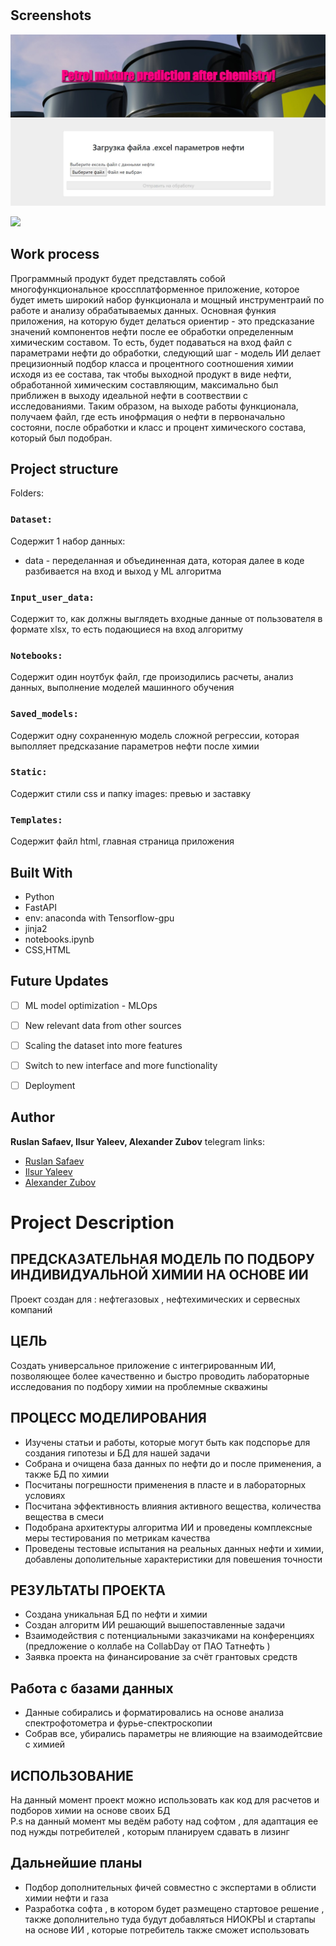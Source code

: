 <h1 align="center"><Petrol prediction></h1>

<p align="center"><project-description></p>

## Screenshots

![Home Page](/static/images/preview.jpg "Home Page")

![](/screenshots/2.png)
 
  
## Work process
Программный продукт будет представлять собой многофункциональное кроссплатформенное приложение, которое будет иметь широкий набор функционала и мощный инструментраий по работе и анализу обрабатываемых данных. Основная функия приложения, на которую будет делаться ориентир - это предсказание значений компонентов нефти после ее обработки определенным химическим составом. То есть, будет подаваться на вход файл с параметрами нефти до обработки, следующий шаг - модель ИИ делает прецизионный подбор класса и процентного соотношения химии исходя из ее состава, так чтобы выходной продукт в виде нефти, обработанной химическим составляющим, максимально был приближен в выходу идеальной нефти в соотвествии с исследованиями. Таким образом, на выходе работы функционала, получаем файл, где есть инофрмация о нефти в первоначально состояни, после обработки и класс и процент химического состава, который был подобран. 

## Project structure

Folders:

### `Dataset:`

Содержит 1 набор данных:
 - data - переделанная и объединенная дата, которая далее в коде разбивается на вход и выход у ML алгоритма
 
### `Input_user_data:`

Содержит то, как должны выглядеть входные данные от пользователя в формате xlsx, то есть подающиеся на вход алгоритму

### `Notebooks:`

Содержит один ноутбук файл, где произодились расчеты, анализ данных, выполнение моделей машинного обучения
 
### `Saved_models:`

Содержит одну сохраненную модель сложной регрессии, которая выполляет предсказание параметров нефти после химии

### `Static:`

Содержит стили css и папку images: превью и заставку

### `Templates:`
 
Содержит файл html, главная страница приложения

## Built With

- Python
- FastAPI
- env: anaconda with Tensorflow-gpu
- jinja2
- notebooks.ipynb
- CSS,HTML

## Future Updates

- [ ] ML model optimization - MLOps
- [ ] New relevant data from other sources
- [ ] Scaling the dataset into more features
- [ ] Switch to new interface and more functionality
- [ ] Deployment 


## Author

**Ruslan Safaev, Ilsur Yaleev, Alexander Zubov**
telegram links:
- [Ruslan Safaev](https://t.me/MabelHUGO)
- [Ilsur Yaleev]( https://t.me/i_yaleev)
- [Alexander Zubov](https://t.me/dump5)

# Project Description
 ## ПРЕДСКАЗАТЕЛЬНАЯ МОДЕЛЬ ПО ПОДБОРУ ИНДИВИДУАЛЬНОЙ ХИМИИ НА ОСНОВЕ ИИ
 Проект создан для : нефтегазовых , нефтехимических и сервесных компаний
 ## ЦЕЛЬ 
 Создать универсальное приложение с интегрированным ИИ, позволяющее более качественно и быстро проводить лабораторные исследования по подбору химии на проблемные скважины
 ## ПРОЦЕСС МОДЕЛИРОВАНИЯ 
 - Изучены статьи и работы, которые могут быть как подспорье для создания гипотезы и БД для нашей задачи
 - Собрана и очищена база данных по нефти до и после применения, а также БД по химии       
 - Посчитаны погрешности применения в пласте и в лабораторных условиях       
 - Посчитана эффективность влияния активного вещества, количества вещества в смеси           
 - Подобрана архитектуры алгоритма ИИ и проведены комплексные меры тестирования по метрикам качества                                           
 - Проведены тестовые испытания на реальных данных нефти и химии, добавлены дополительные характеристики для повешения точности          
 ## РЕЗУЛЬТАТЫ ПРОЕКТА
 - Создана уникальная БД по нефти и химии      
 - Создан алгоритм ИИ решающий вышепоставленные задачи        
 - Взаимодействия с потенциальными заказчиками на конференциях (предложение о коллабе на CollabDay от ПАО Татнефть )    
 - Заявка проекта на финансирование за счёт грантовых средств  
 ## Работа с базами данных
 - Данные собирались и форматировались на основе анализа спектрофотометра и фурье-спектроскопии
 - Собрав все, убирались параметры не влияющие на взаимодейтсвие с химией
 ## ИСПОЛЬЗОВАНИЕ
 На данный момент проект можно использовать как код для расчетов и подборов химии на основе своих БД    
  P.s на данный момент мы ведём работу над софтом , для адаптация  ее под нужды потребителей , которым планируем сдавать в лизинг
 ## Дальнейшие планы        
 - Подбор дополнительных фичей совместно с экспертами в облисти химии нефти и газа           
 - Разработка софта , в котором будет размещено стартовое решение , также дополнительно туда будут добавляться НИОКРЫ и стартапы на основе ИИ , которые потребитель также сможет использовать 

